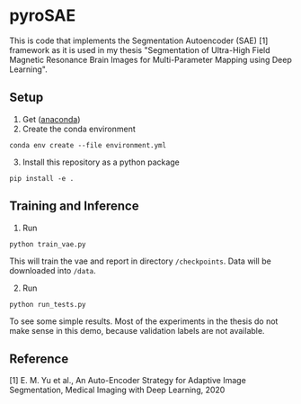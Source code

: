 # pyroSAE
This is code that implements the Segmentation Autoencoder (SAE) [1] framework as it is used in my
thesis "Segmentation of Ultra-High Field Magnetic Resonance Brain Images for Multi-Parameter Mapping using Deep Learning".

## Setup
1. Get ([anaconda](https://www.anaconda.com/))
2. Create the conda environment
```
conda env create --file environment.yml
```
3. Install this repository as a python package
```
pip install -e .
```

## Training and Inference
1. Run
```
python train_vae.py
```
This will train the vae and report in directory `/checkpoints`.
Data will be downloaded into `/data`.

2. Run
```
python run_tests.py
```
To see some simple results. Most of the experiments in the thesis do not make 
sense in this demo, because validation labels are not available.

## Reference
[1] E. M. Yu et al., An Auto-Encoder Strategy for Adaptive Image Segmentation, 
    Medical Imaging with Deep Learning, 2020